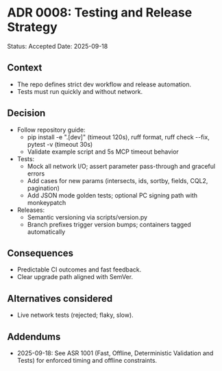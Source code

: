 # ADR 0008: Testing and Release Strategy

Status: Accepted
Date: 2025-09-18

## Context
- The repo defines strict dev workflow and release automation.
- Tests must run quickly and without network.

## Decision
- Follow repository guide:
  - pip install -e ".[dev]" (timeout 120s), ruff format, ruff check --fix, pytest -v (timeout 30s)
  - Validate example script and 5s MCP timeout behavior
- Tests:
  - Mock all network I/O; assert parameter pass-through and graceful errors
  - Add cases for new params (intersects, ids, sortby, fields, CQL2, pagination)
  - Add JSON mode golden tests; optional PC signing path with monkeypatch
- Releases:
  - Semantic versioning via scripts/version.py
  - Branch prefixes trigger version bumps; containers tagged automatically

## Consequences
- Predictable CI outcomes and fast feedback.
- Clear upgrade path aligned with SemVer.

## Alternatives considered
- Live network tests (rejected; flaky, slow).

## Addendums
- 2025-09-18: See ASR 1001 (Fast, Offline, Deterministic Validation and Tests) for enforced timing and offline constraints.
